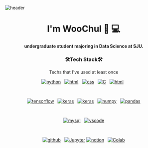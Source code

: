 ![header](https://capsule-render.vercel.app/api?type=waving&color=auto&height=200&section=header&text=vvoo615%20&fontSize=90)

<h1 align='center'>
  I'm WooChul 🫠 💻
</h1>

<p align='center'>
  <b>undergraduate student majoring in Data Science at SJU.</b></p>

<h3 align="center"> 🛠️Tech Stack🛠️ </h3>
<p align="center"> Techs that I've used at least once </p>
<p align="center">
<a href="https://github.com/JungWooChul"><img src="https://img.shields.io/badge/Python-3776AB?style=for-the-badge&logo=python&logoColor=white" alt="python"></a>&nbsp;&nbsp;
  <a href="https://github.com/JungWooChul"><img src="https://img.shields.io/badge/HTML5-E34F26?style=for-the-badge&logo=html5&logoColor=white" alt="html"></a>&nbsp;&nbsp;
<a href="https://github.com/JungWooChul"><img src="https://img.shields.io/badge/CSS3-1572B6?style=for-the-badge&logo=css3&logoColor=white" alt="css"></a>&nbsp;&nbsp;
<a href="https://github.com/JungWooChul"><img src="https://img.shields.io/badge/C-00599C?style=for-the-badge&logo=c&logoColor=white" alt="C"></a>&nbsp;&nbsp;
  <a href="https://github.com/JungWooChul"><img src="https://img.shields.io/badge/RStudio-75AADB?style=for-the-badge&logo=RStudio&logoColor=white" alt="html"></a>&nbsp;&nbsp;
</p><br>

<p align="center">
<a href="https://github.com/JungWooChul"><img src="https://img.shields.io/badge/TensorFlow-FF6F00?style=for-the-badge&logo=tensorflow&logoColor=white" alt="tensorflow"></a>&nbsp;&nbsp;
<a href="https://github.com/JungWooChul"><img src="https://img.shields.io/badge/Keras-D00000?style=for-the-badge&logo=Keras&logoColor=white" alt="keras"></a>&nbsp;&nbsp;
<a href="https://github.com/JungWooChul"><img src="https://img.shields.io/badge/PyTorch-EE4C2C?style=for-the-badge&logo=PyTorch&logoColor=white" alt="keras"></a>&nbsp;&nbsp;
<a href="https://github.com/JungWooChul"><img src="https://img.shields.io/badge/Numpy-777BB4?style=for-the-badge&logo=numpy&logoColor=white" alt="numpy"></a>&nbsp;&nbsp;
<a href="https://github.com/JungWooChul"><img src="https://img.shields.io/badge/Pandas-2C2D72?style=for-the-badge&logo=pandas&logoColor=white" alt="pandas"></a>
</p><br>

<p align="center">
<a href="https://github.com/JungWooChul"><img src="https://img.shields.io/badge/MySQL-005C84?style=for-the-badge&logo=mysql&logoColor=white" alt="mysql"></a>&nbsp;&nbsp;
<a href="https://github.com/JungWooChul">
<img src="https://img.shields.io/badge/Visual_Studio_Code-0078D4?style=for-the-badge&logo=visual%20studio%20code&logoColor=white" alt="vscode">
</a>
</p><br>

<p align="center">
<a href="https://github.com/JungWooChul"><img src="https://img.shields.io/badge/github-black.svg?style=for-the-badge&logo=github&logoColor=white" alt="github"></a>&nbsp;&nbsp;
<a href="https://github.com/JungWooChul"><img src="https://img.shields.io/badge/Jupyter-F37626?style=for-the-badge&logo=googlecolab&color=F37626" alt="Jupyter"></a>
<a href="https://github.com/JungWooChul"><img src="https://img.shields.io/badge/Notion-000000?style=for-the-badge&logo=notion&logoColor=white" alt="notion"></a>&nbsp;&nbsp;
<a href="https://github.com/JungWooChul"><img src="https://img.shields.io/badge/Colab-F9AB00?style=for-the-badge&logo=googlecolab&color=525252" alt="Colab"></a>
</p><br>
